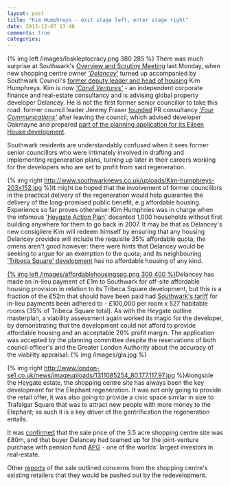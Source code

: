 ```yaml
---
layout: post
title: "Kim Humphreys - exit stage left, enter stage right"
date: 2013-12-07 13:46
comments: true
categories: 
---
```

{% img left /images/lbskleptocracy.png 380 285 %}
There was much surprise at Southwark's [Overview and Scrutiny Meeting](http://moderngov.southwark.gov.uk/ieListDocuments.aspx?CId=308&MId=4593&Ver=4) last Monday, when new shopping centre owner _['Delancey'](http://www.delancey.com/about.html)_ turned up accompanied by Southwark Council's [former deputy leader and head of housing](http://www.linkedin.com/pub/kim-humphreys/5/312/a34) Kim Humphreys. Kim is now _['Carvil Ventures'](http://carvil-ventures.co.uk/)_ - an independent corporate finance and real-estate consultancy and is advising global property developer Delancey. He is not the first former senior councillor to take this road: former council leader Jeremy Fraser [founded](http://www.southwarknews.co.uk/00,news,10971,440,00.htm) PR consultancy _['Four Communications'](http://www.fourcommunications.com/)_ after leaving the council, which advised developer Oakmayne and prepared [part of the planning application for its Eileen House development](http://planningonline.southwark.gov.uk/DocsOnline/Documents/42382_1.pdf).
 
Southwark residents are understandably confused when it sees former senior councillors who were intimately involved in drafting and implementing regeneration plans, turning up later in their careers working for the developers who are set to profit from said regeneration. 


{% img right http://www.southwarknews.co.uk/uploads/Kim-humphreys-203x152.jpg %}It might be hoped that the involvement of former councillors in the practical delivery of the regeneration would help guarantee the delivery of the long-promised public benefit, e.g affordable housing. Experience so far proves otherwise: Kim Humphries was in charge when the infamous ['Heygate Action Plan'](http://youtu.be/E9-cfAdGiFA) decanted 1,000 households without first building anywhere for them to go back in 2007. It may be that as Delancey's new consigliere Kim will redeem himself by ensuring that any housing Delancey provides will include the requisite 35% affordable quota, the omens aren't good however: there were hints that Delancey would be seeking to argue for an exemption to the quota; and its neighbouring ['Tribeca Square' development](http://www.london-se1.co.uk/news/view/7208) has no affordable housing of any kind. 

[{% img left /images/affordablehousingspg.png 300 400 %}](/images/affordablehousingspg.pdf)Delancey has made an in-lieu payment of £1m to Southwark for off-site affordable housing provision in relation to its Tribeca Square development, but this is a fraction of the £52m that should have been paid had [Southwark's tariff](/images/affordablehousingspg.pdf) for in-lieu payments been adhered to - £100,000 per room x 527 habitable rooms (35% of Tribeca Square total). As with the Heygate outline masterplan, a viability assessment again worked its magic for the developer, by demonstrating that the development could not afford to provide affordable housing and an acceptable 20% profit margin. The application was accepted by the planning committee despite the reservations of both council officer's and the Greater London Authority about the accuracy of the viability appraisal:
{% img /images/gla.jpg %}  


{% img right http://www.london-se1.co.uk/news/imageuploads/1311085254_80.177.117.97.jpg %}Alongside the Heygate estate, the shopping centre site has always been the key development for the Elephant regeneration. It was not only going to provide the retail offer, it was also going to provide a civic space similar in size to Trafalgar Square that was to attract new people with more money to the Elephant; as such it is a key driver of the gentrification the regeneration entails.    

It was [confirmed](http://www.london-se1.co.uk/news/view/7238) that the sale price of the 3.5 acre shopping centre site was £80m, and that buyer Delancey had teamed up for the joint-venture purchase with pension fund [APG](http://www.apg.nl/apgsite/pages/english/services/asset-management/responsible-investing/real-estate.asp) - one of the worlds' largest investors in real-estate.

Other [reports](http://www.london-se1.co.uk/news/view/7258) of the sale outlined concerns from the shopping centre's existing retailers that they would be pushed out by the redevelopment.







